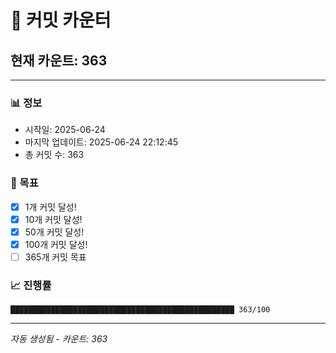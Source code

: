 # 🔢 커밋 카운터

## 현재 카운트: 363

---

### 📊 정보
- 시작일: 2025-06-24
- 마지막 업데이트: 2025-06-24 22:12:45
- 총 커밋 수: 363

### 🎯 목표
- [x] 1개 커밋 달성!
- [x] 10개 커밋 달성!
- [x] 50개 커밋 달성!
- [x] 100개 커밋 달성!
- [ ] 365개 커밋 목표

### 📈 진행률
```
██████████████████████████████████████████████████ 363/100
```

---
*자동 생성됨 - 카운트: 363*
